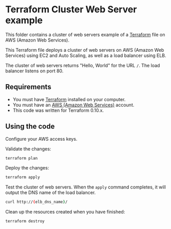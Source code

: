# Terraform Cluster Web Server example

This folder contains a cluster of web servers example of a [Terraform](https://www.terraform.io/) file on AWS (Amazon Web Services).

This Terraform file deploys a cluster of web servers on AWS (Amazon Web Services) using EC2 and Auto Scaling, as well as a load balancer using ELB.

The cluster of web servers returns "Hello, World" for the URL `/`. The load balancer listens on port 80.

## Requirements

* You must have [Terraform](https://www.terraform.io/) installed on your computer.
* You must have an [AWS (Amazon Web Services)](http://aws.amazon.com/) account.
* This code was written for Terraform 0.10.x.

## Using the code

Configure your AWS access keys.

Validate the changes:

```bash
terraform plan
```

Deploy the changes:

```bash
terraform apply
```

Test the cluster of web servers. When the `apply` command completes, it will output the DNS name of the load balancer.

```bash
curl http://(elb_dns_name)/
```

Clean up the resources created when you have finished:

```bash
terraform destroy
```